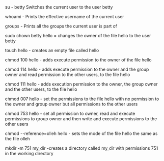 
su - betty Switches the current user to the user betty

whoami - Prints the effective username of  the current user

groups - Prints all the groups the current user is part of

sudo chown betty hello = changes the owner of the file hello to the user betty

touch hello - creates an empty file called hello

chmod 100 hello - adds execute permission to the owner of the file hello

chmod 114 hello - adds execute permission to the owner and the group owner and read permission to the other users, to the file hello

chmod 111 hello - adds execution permission to the owner, the group owner and the other users, to the file hello

chmod 007 hello - set the permissions to the file hello with no permission to the owner and group owner but all permissions to the other users

chmod 753 hello - set all permission to owner, read and execute permissions to group owner and then write and execute permissions to the other users

chmod --reference=olleh hello - sets the mode of the file hello the same as the file olleh

mkdir -m 751 my_dir -creates a directory called my_dir with permissions 751 in the working directory
